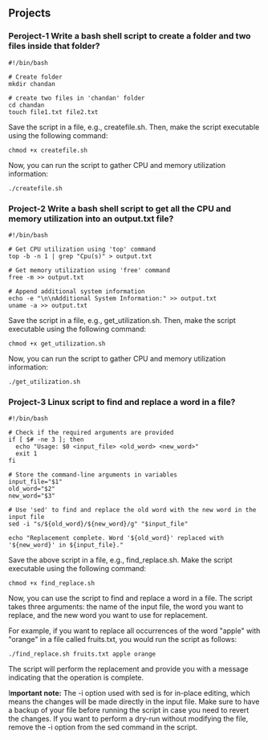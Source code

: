 ## Projects

### Peroject-1 Write a bash shell script to create a folder and two files inside that folder?
```
#!/bin/bash

# Create folder
mkdir chandan

# create two files in 'chandan' folder
cd chandan
touch file1.txt file2.txt
```
Save the script in a file, e.g., createfile.sh. Then, make the script executable using the following command:
```
chmod +x createfile.sh
```
Now, you can run the script to gather CPU and memory utilization information:
```
./createfile.sh
```

### Project-2 Write a bash shell script to get all the CPU and memory utilization into an output.txt file?
```
#!/bin/bash

# Get CPU utilization using 'top' command
top -b -n 1 | grep "Cpu(s)" > output.txt

# Get memory utilization using 'free' command
free -m >> output.txt

# Append additional system information
echo -e "\n\nAdditional System Information:" >> output.txt
uname -a >> output.txt
```
Save the script in a file, e.g., get_utilization.sh. Then, make the script executable using the following command:
```
chmod +x get_utilization.sh
```
Now, you can run the script to gather CPU and memory utilization information:
```
./get_utilization.sh
```

### Project-3 Linux script to find and replace a word in a file?
```
#!/bin/bash

# Check if the required arguments are provided
if [ $# -ne 3 ]; then
  echo "Usage: $0 <input_file> <old_word> <new_word>"
  exit 1
fi

# Store the command-line arguments in variables
input_file="$1"
old_word="$2"
new_word="$3"

# Use 'sed' to find and replace the old word with the new word in the input file
sed -i "s/${old_word}/${new_word}/g" "$input_file"

echo "Replacement complete. Word '${old_word}' replaced with '${new_word}' in ${input_file}."

```
Save the above script in a file, e.g., find_replace.sh. Make the script executable using the following command:
```
chmod +x find_replace.sh
```
Now, you can use the script to find and replace a word in a file. The script takes three arguments: the name of the input file, the word you want to replace, and the new word you want to use for replacement.

For example, if you want to replace all occurrences of the word "apple" with "orange" in a file called fruits.txt, you would run the script as follows:
```
./find_replace.sh fruits.txt apple orange
```
The script will perform the replacement and provide you with a message indicating that the operation is complete.

I**mportant note:** The -i option used with sed is for in-place editing, which means the changes will be made directly in the input file. Make sure to have a backup of your file before running the script in case you need to revert the changes. If you want to perform a dry-run without modifying the file, remove the -i option from the sed command in the script.
